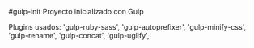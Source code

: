 #gulp-init
Proyecto inicializado con Gulp

Plugins usados: 
'gulp-ruby-sass', 
'gulp-autoprefixer', 
'gulp-minify-css', 
'gulp-rename', 
'gulp-concat', 
'gulp-uglify', 

